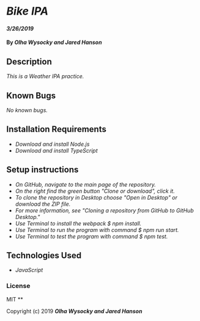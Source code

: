 # _Bike IPA_

#### _3/26/2019_

#### By _**Olha Wysocky and Jared Hanson**_

## Description
_This is a Weather IPA practice._

## Known Bugs

_No known bugs._

## Installation Requirements
* _Download and install Node.js_
* _Download and install TypeScript_

## Setup instructions
* _On GitHub, navigate to the main page of the repository._
* _On the right find the green button "Clone or download", click it._
* _To clone the repository in Desktop choose "Open in Desktop" or download the ZIP file._
* _For more information, see "Cloning a repository from GitHub to GitHub Desktop."_
* _Use Terminal to install the webpack $ npm install._
* _Use Terminal to run the program with command $ npm run start._
* _Use Terminal to test the program with command $ npm test._

## Technologies Used

* _JavaScript_

### License
MIT
**

Copyright (c) 2019 **_Olha Wysocky and Jared Hanson_**
